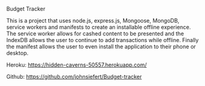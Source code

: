 Budget Tracker

This is a project that uses node.js, express.js, Mongoose, MongoDB, service workers and manifests to create an installable offline experience.
The service worker allows for cashed content to be presented and the IndexDB allows the user to continue to add transactions while offline.
Finally the manifest allows the user to even install the application to their phone or desktop.




Heroku:
https://hidden-caverns-50557.herokuapp.com/

Github:
https://github.com/johnsiefert/Budget-tracker
